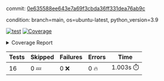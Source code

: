 commit: [0e635588ee643e7a69f3cbda36ff331dea76ab9c](https://github.com/rcmdnk/conf-finder/tree/0e635588ee643e7a69f3cbda36ff331dea76ab9c)

condition: branch=main, os=ubuntu-latest, python_version=3.9

[![test](https://github.com/rcmdnk/conf-finder/actions/workflows/test.yml/badge.svg)](https://github.com/rcmdnk/conf-finder/actions/runs/6290453106)
<a href="https://github.com/rcmdnk/conf-finder/blob/0e635588ee643e7a69f3cbda36ff331dea76ab9c/README.md"><img alt="Coverage" src="https://img.shields.io/badge/Coverage-93%25-brightgreen.svg" /></a><details><summary>Coverage Report </summary><table><tr><th>File</th><th>Stmts</th><th>Miss</th><th>Cover</th><th>Missing</th></tr><tbody><tr><td colspan="5"><b>src/conf_finder</b></td></tr><tr><td>&nbsp; &nbsp;<a href="https://github.com/rcmdnk/conf-finder/blob/0e635588ee643e7a69f3cbda36ff331dea76ab9c/src/conf_finder/conf_finder.py">conf_finder.py</a></td><td>102</td><td>8</td><td>92%</td><td><a href="https://github.com/rcmdnk/conf-finder/blob/0e635588ee643e7a69f3cbda36ff331dea76ab9c/src/conf_finder/conf_finder.py#L65-L67">65&ndash;67</a>, <a href="https://github.com/rcmdnk/conf-finder/blob/0e635588ee643e7a69f3cbda36ff331dea76ab9c/src/conf_finder/conf_finder.py#L76">76</a>, <a href="https://github.com/rcmdnk/conf-finder/blob/0e635588ee643e7a69f3cbda36ff331dea76ab9c/src/conf_finder/conf_finder.py#L81">81</a>, <a href="https://github.com/rcmdnk/conf-finder/blob/0e635588ee643e7a69f3cbda36ff331dea76ab9c/src/conf_finder/conf_finder.py#L141-L142">141&ndash;142</a>, <a href="https://github.com/rcmdnk/conf-finder/blob/0e635588ee643e7a69f3cbda36ff331dea76ab9c/src/conf_finder/conf_finder.py#L174">174</a></td></tr><tr><td><b>TOTAL</b></td><td><b>107</b></td><td><b>8</b></td><td><b>93%</b></td><td>&nbsp;</td></tr></tbody></table></details>

| Tests | Skipped | Failures | Errors | Time |
| ----- | ------- | -------- | -------- | ------------------ |
| 16 | 0 :zzz: | 0 :x: | 0 :fire: | 1.003s :stopwatch: |

